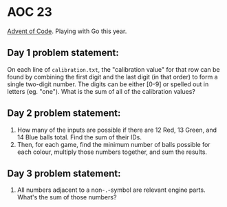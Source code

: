# AOC 23

[Advent of Code](https://adventofcode.com/).
Playing with Go this year.

## Day 1 problem statement:

On each line of `calibration.txt`, the "calibration value" for that row can be found by combining the first digit and the last digit (in that order) to form a single two-digit number. The digits can be either [0-9] or spelled out in letters (eg. "one"). What is the sum of all of the calibration values?

## Day 2 problem statement:

1. How many of the inputs are possible if there are 12 Red, 13 Green, and 14 Blue balls total. Find the sum of their IDs.
2. Then, for each game, find the minimum number of balls possible for each colour, multiply those numbers together, and sum the results.

## Day 3 problem statement:

1. All numbers adjacent to a non-`.`-symbol are relevant engine parts. What's the sum of those numbers?
